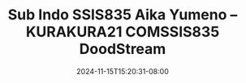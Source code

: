 --- 
title: "Sub Indo SSIS835 Aika Yumeno – KURAKURA21 COMSSIS835  DoodStream"
description: "streaming bokep Sub Indo SSIS835 Aika Yumeno – KURAKURA21 COMSSIS835  DoodStream   durasi panjang terbaru"
date: 2024-11-15T15:20:31-08:00
file_code: "i52k4yt6sizf"
draft: false
cover: "kgicjqo3tzl39a59.jpg"
tags: ["Sub", "Indo", "Aika", "Yumeno", "DoodStream", "bokep-indo", "bokep-viral", "bokep-ig"]
length: 7098
fld_id: "1391743"
foldername: "Aikayumenoupdate"
categories: ["Aikayumenoupdate"]
views: 48
---